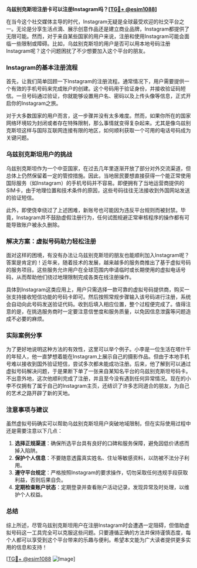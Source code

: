 **乌兹别克斯坦注册卡可以注册Instagram吗？[[TG💪+ @esim1088](https://t.me/s/esim1088)]**

在当今这个社交媒体主导的时代，Instagram无疑是全球最受欢迎的社交平台之一。无论是分享生活点滴、展示创意作品还是建立商业品牌，Instagram都提供了无限可能。然而，对于来自某些国家的用户来说，注册和使用Instagram可能会面临一些限制或障碍。比如，乌兹别克斯坦的用户是否可以用本地号码注册Instagram呢？这个问题困扰了不少想要加入这个平台的朋友。

### Instagram的基本注册流程

首先，让我们简单回顾一下Instagram的注册流程。通常情况下，用户需要提供一个有效的手机号码来完成账户的创建。这个号码用于验证身份，并接收验证码短信。一旦号码通过验证，你就能够设置用户名、密码以及上传头像等信息，正式开启你的Instagram之旅。

对于大多数国家的用户而言，这一步骤并没有太多难度。然而，如果你所在的国家网络环境较为封闭或者存在特殊限制，那么事情就变得复杂起来。尤其是像乌兹别克斯坦这样与国际互联网连接有限的地区，如何顺利获取一个可用的电话号码成为关键问题。

### 乌兹别克斯坦用户的挑战

乌兹别克斯坦作为一个中亚国家，在过去几年里逐渐开放了部分对外交流渠道，但总体上仍然保留着一定的管控措施。因此，当地居民要想直接获得一个能正常使用国际服务（如Instagram）的手机号码并不容易。即便拥有了当地运营商提供的SIM卡，由于地理位置和技术条件的原因，这些号码往往无法接收到外国网站发送的验证短信。

此外，即使侥幸绕过了上述困难，新账号也可能因为违反平台规则而被封禁。毕竟，Instagram并不鼓励虚假注册行为，任何试图规避正常审核程序的操作都有可能导致账户被永久删除。

### 解决方案：虚拟号码助力轻松注册

面对这样的困境，有没有办法让乌兹别克斯坦的朋友也能顺利加入Instagram呢？答案是肯定的！近年来，随着技术的发展，越来越多的服务商推出了基于虚拟号码的服务项目。这些服务允许用户在全球范围内申请临时或长期使用的虚拟电话号码，从而帮助他们绕过地理限制完成各类在线注册操作。

具体到Instagram这类应用上，用户只需选择一款可靠的虚拟号码提供商，购买一张支持接收短信功能的号码卡即可。然后按照常规步骤输入该号码进行注册，系统会自动向此号码发送验证代码。收到后填入相应位置，整个过程便完成了。值得注意的是，在挑选服务商时一定要注意信誉度和服务质量，以免因信息泄露等问题造成不必要的麻烦。

### 实际案例分享

为了更好地说明这种方法的有效性，这里可以举个例子。小李是一位生活在塔什干的年轻人，他一直梦想着能在Instagram上展示自己的摄影作品。但由于本地手机号难以接收到国外验证短信，尝试多次都未能成功注册。后来，他了解到可以通过虚拟号码解决问题，于是果断下单了一张来自某知名平台的乌兹别克斯坦号码卡。不出意外地，这次他顺利完成了注册，并且至今没有遇到任何异常情况。现在的小李不仅拥有了属于自己的Instagram主页，还结识了许多志同道合的朋友，为自己的艺术之路开辟了新的天地。

### 注意事项与建议

虽然虚拟号码确实可以帮助乌兹别克斯坦用户突破地域限制，但在实际使用过程中还是需要注意以下几点：

1. **选择正规渠道**：确保所选平台具有良好的口碑和服务保障，避免因低价诱惑而掉入陷阱。
2. **保护个人信息**：不要随意透露真实姓名、住址等敏感资料，以防被不法分子利用。
3. **遵守平台规定**：严格按照Instagram的要求操作，切勿采取任何违规手段获取利益，否则后果自负。
4. **定期检查账户状态**：定期登录并查看账户活动记录，发现异常及时处理，以维护个人权益。

### 总结

综上所述，尽管乌兹别克斯坦用户在注册Instagram时会遭遇一定阻碍，但借助虚拟号码这一工具完全可以克服这些问题。只要遵循正确的方法并保持谨慎态度，每个人都可以享受到这个平台带来的乐趣与便利。希望本文能为广大读者提供更多实用的信息和支持！

[[TG💪+ @esim1088](https://t.me/s/esim1088) ![Image](https://i.postimg.cc/4NQfJmqS/Snipaste-2025-05-13-00-14-12.png)]